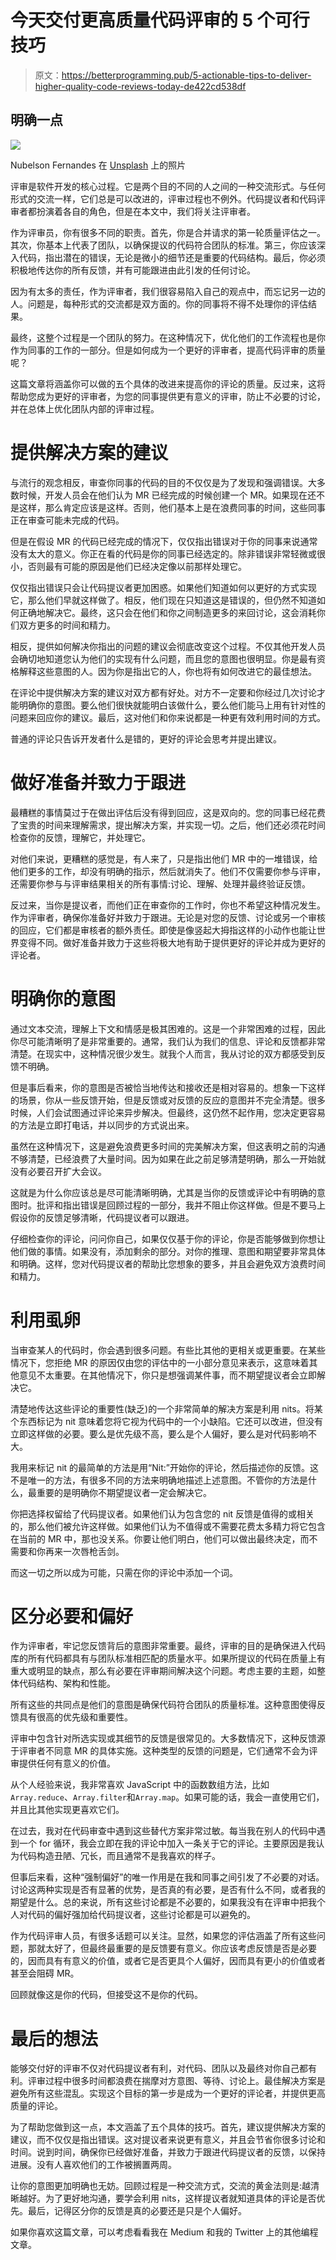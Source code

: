 # 今天交付更高质量代码评审的 5 个可行技巧

> 原文：<https://betterprogramming.pub/5-actionable-tips-to-deliver-higher-quality-code-reviews-today-de422cd538df>

## 明确一点

![](img/0f4ba3f6a0583cfe1de376410f826847.png)

Nubelson Fernandes 在 [Unsplash](https://unsplash.com?utm_source=medium&utm_medium=referral) 上的照片

评审是软件开发的核心过程。它是两个目的不同的人之间的一种交流形式。与任何形式的交流一样，它们总是可以改进的，评审过程也不例外。代码提议者和代码评审者都扮演着各自的角色，但是在本文中，我们将关注评审者。

作为评审员，你有很多不同的职责。首先，你是合并请求的第一轮质量评估之一。其次，你基本上代表了团队，以确保提议的代码符合团队的标准。第三，你应该深入代码，指出潜在的错误，无论是微小的细节还是重要的代码结构。最后，你必须积极地传达你的所有反馈，并有可能跟进由此引发的任何讨论。

因为有太多的责任，作为评审者，我们很容易陷入自己的观点中，而忘记另一边的人。问题是，每种形式的交流都是双方面的。你的同事将不得不处理你的评估结果。

最终，这整个过程是一个团队的努力。在这种情况下，优化他们的工作流程也是你作为同事的工作的一部分。但是如何成为一个更好的评审者，提高代码评审的质量呢？

这篇文章将涵盖你可以做的五个具体的改进来提高你的评论的质量。反过来，这将帮助您成为更好的评审者，为您的同事提供更有意义的评审，防止不必要的讨论，并在总体上优化团队内部的评审过程。

# 提供解决方案的建议

与流行的观念相反，审查你同事的代码的目的不仅仅是为了发现和强调错误。大多数时候，开发人员会在他们认为 MR 已经完成的时候创建一个 MR。如果现在还不是这样，那么肯定应该是这样。否则，他们基本上是在浪费同事的时间，这些同事正在审查可能未完成的代码。

但是在假设 MR 的代码已经完成的情况下，仅仅指出错误对于你的同事来说通常没有太大的意义。你正在看的代码是你的同事已经选定的。除非错误非常轻微或很小，否则最有可能的原因是他们已经决定像以前那样处理它。

仅仅指出错误只会让代码提议者更加困惑。如果他们知道如何以更好的方式实现它，那么他们早就这样做了。相反，他们现在只知道这是错误的，但仍然不知道如何正确地解决它。最终，这只会在他们和你之间制造更多的来回讨论，这会消耗你们双方更多的时间和精力。

相反，提供如何解决你指出的问题的建议会彻底改变这个过程。不仅其他开发人员会确切地知道您认为他们的实现有什么问题，而且您的意图也很明显。你是最有资格解释这些意图的人。因为你是指出它的人，你也将有如何改进它的最佳想法。

在评论中提供解决方案的建议对双方都有好处。对方不一定要和你经过几次讨论才能明确你的意图。要么他们很快就能明白该做什么，要么他们能马上用有针对性的问题来回应你的建议。最后，这对他们和你来说都是一种更有效利用时间的方式。

普通的评论只告诉开发者什么是错的，更好的评论会思考并提出建议。

# 做好准备并致力于跟进

最糟糕的事情莫过于在做出评估后没有得到回应，这是双向的。您的同事已经花费了宝贵的时间来理解需求，提出解决方案，并实现一切。之后，他们还必须花时间检查你的反馈，理解它，并处理它。

对他们来说，更糟糕的感觉是，有人来了，只是指出他们 MR 中的一堆错误，给他们更多的工作，却没有明确的指示，然后就消失了。他们不仅需要你参与评审，还需要你参与与评审结果相关的所有事情:讨论、理解、处理并最终验证反馈。

反过来，当你是提议者，而他们正在审查你的工作时，你也不希望这种情况发生。作为评审者，确保你准备好并致力于跟进。无论是对您的反馈、讨论或另一个审核的回应，它们都是审核者的额外责任。即使是像竖起大拇指这样的小动作也能让世界变得不同。做好准备并致力于这些将极大地有助于提供更好的评论并成为更好的评论者。

# 明确你的意图

通过文本交流，理解上下文和情感是极其困难的。这是一个非常困难的过程，因此你尽可能清晰明了是非常重要的。通常，我们认为我们的信息、评论和反馈都非常清楚。在现实中，这种情况很少发生。就我个人而言，我从讨论的双方都感受到反馈不明确。

但是事后看来，你的意图是否被恰当地传达和接收还是相对容易的。想象一下这样的场景，你从一些反馈开始，但是反馈或对反馈的反应的意图并不完全清楚。很多时候，人们会试图通过评论来异步解决。但最终，这仍然不起作用，您决定更容易的方法是立即打电话，并以同步的方式说出来。

虽然在这种情况下，这是避免浪费更多时间的完美解决方案，但这表明之前的沟通不够清楚，已经浪费了大量时间。因为如果在此之前足够清楚明确，那么一开始就没有必要召开扩大会议。

这就是为什么你应该总是尽可能清晰明确，尤其是当你的反馈或评论中有明确的意图时。批评和指出错误是回顾过程的一部分，我并不阻止你这样做。但是不要马上假设你的反馈足够清晰，代码提议者可以跟进。

仔细检查你的评论，问问你自己，如果仅仅基于你的评论，你是否能够做到你想让他们做的事情。如果没有，添加剩余的部分。对你的推理、意图和期望要非常具体和明确。这样，您对代码提议者的帮助比您想象的要多，并且会避免双方浪费时间和精力。

# 利用虱卵

当审查某人的代码时，你会遇到很多问题。有些比其他的更相关或更重要。在某些情况下，您拒绝 MR 的原因仅由您的评估中的一小部分意见来表示，这意味着其他意见不太重要。在其他情况下，你只是想强调某件事，而不期望提议者会立即解决它。

清楚地传达这些评论的重要性(缺乏)的一个非常简单的解决方案是利用 nits。将某个东西标记为 nit 意味着您将它视为代码中的一个小缺陷。它还可以改进，但没有立即这样做的必要。要么是优先级不高，要么是个人偏好，要么是对代码影响不大。

我用来标记 nit 的最简单的方法是用“Nit:”开始你的评论，然后描述你的反馈。这不是唯一的方法，有很多不同的方法来明确地描述上述意图。不管你的方法是什么，最重要的是明确你不期望提议者一定会解决它。

你把选择权留给了代码提议者。如果他们认为包含您的 nit 反馈是值得的或相关的，那么他们被允许这样做。如果他们认为不值得或不需要花费太多精力将它包含在当前的 MR 中，那也没关系。你要让他们明白，他们可以做出最终决定，而不需要和你再来一次唇枪舌剑。

而这一切之所以成为可能，只需在你的评论中添加一个词。

# 区分必要和偏好

作为评审者，牢记您反馈背后的意图非常重要。最终，评审的目的是确保进入代码库的所有代码都具有与团队标准相匹配的质量水平。如果所提议的代码在质量上有重大或明显的缺点，那么有必要在评审期间解决这个问题。考虑主要的主题，如整体代码结构、架构和性能。

所有这些的共同点是他们的意图是确保代码符合团队的质量标准。这种意图使得反馈具有很高的优先级和重要性。

评审中包含针对所选实现或其细节的反馈是很常见的。大多数情况下，这种反馈源于评审者不同意 MR 的具体实施。这种类型的反馈的问题是，它们通常不会为评审提供任何有意义的价值。

从个人经验来说，我非常喜欢 JavaScript 中的函数数组方法，比如`Array.reduce`、`Array.filter`和`Array.map`。如果可能的话，我会一直使用它们，并且比其他实现更喜欢它们。

在过去，我对在代码审查中遇到这些替代方案非常过敏。每当我在别人的代码中遇到一个 for 循环，我会立即在我的评论中加入一条关于它的评论。主要原因是我认为代码构造丑陋、冗长，而且通常不是我喜欢的样子。

但事后来看，这种“强制偏好”的唯一作用是在我和同事之间引发了不必要的对话。讨论这两种实现是否有显著的优势，是否真的有必要，是否有什么不同，或者我的期望是什么。总的来说，所有这些讨论都是不必要的，如果我没有在评审中把我个人对代码的偏好强加给代码提议者，这些讨论都是可以避免的。

作为代码评审人员，有很多话题可以关注。显然，如果您的评估涵盖了所有这些问题，那就太好了，但最终最重要的是反馈要有意义。你应该考虑反馈是否是必要的，因而具有有意义的价值，或者它是否更具个人偏好，因而具有更小的价值或者甚至会阻碍 MR。

回顾就像这是你的代码，但接受这不是你的代码。

# 最后的想法

能够交付好的评审不仅对代码提议者有利，对代码、团队以及最终对你自己都有利。评审过程中很多时间都浪费在揣摩对方意图、等待、讨论上。最佳解决方案是避免所有这些混乱。实现这个目标的第一步是成为一个更好的评论者，并提供更高质量的评论。

为了帮助您做到这一点，本文涵盖了五个具体的技巧。首先，建议提供解决方案的建议，而不仅仅是指出错误。这对提议者来说更有意义，并且会节省你很多讨论和时间。说到时间，确保你已经做好准备，并致力于跟进代码提议者的反馈，以保持进展。没有人喜欢他们的工作被搁置两周。

让你的意图更加明确也无妨。回顾过程是一种交流方式，交流的黄金法则是:越清晰越好。为了更好地沟通，要学会利用 nits，这样提议者就知道具体的评论是否优先。最后，记得区分你的反馈是真的必要还是只是个人偏好。

如果你喜欢这篇文章，可以考虑看看我在 Medium 和我的 Twitter 上的其他编程文章。